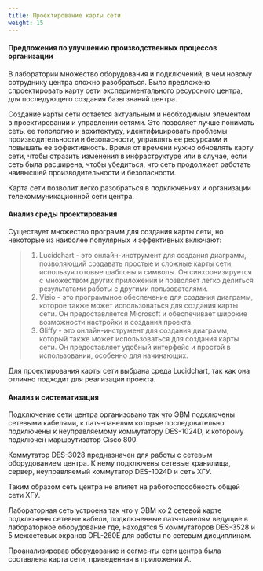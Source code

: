 ```yaml
---
title: Проектирование карты сети
weight: 15
---
```


#### **Предложения по улучшению производственных процессов организации**

В лаборатории множество оборудования и подключений, в чем новому
сотруднику центра сложно разобраться. Было предложено спроектировать карту сети экспериментального ресурсного центра, для последующего создания базы знаний центра.

Создание карты сети остается актуальным и необходимым элементом в проектировании и управлении сетями. Это позволяет лучше понимать сеть, ее топологию и архитектуру, идентифицировать проблемы производительности и безопасности, управлять ее ресурсами и повышать ее эффективность. Время от времени нужно обновлять карту сети, чтобы отразить изменения в инфраструктуре или в случае, если сеть была расширена, чтобы убедиться, что сеть продолжает работать наивысшей производительности и безопасности.

Карта сети позволит легко разобраться в подключениях и организации телекоммуникационной сети центра.

#### **Анализ среды проектирования**

Существует множество программ для создания карты сети, но
некоторые из наиболее популярных и эффективных включают:

> 1. Lucidchart - это онлайн-инструмент для создания диаграмм,
>    позволяющий создавать простые и сложные карты сети, используя готовые шаблоны и символы. Он синхронизируется с множеством других приложений и позволяет легко делиться результатами работы с другими пользователями.
> 2. Visio - это программное обеспечение для создания диаграмм, которое также может использоваться для создания карты сети. Он предоставляется Microsoft и обеспечивает широкие возможности настройки и создания проекта.
> 3. Gliffy - это онлайн-инструмент для создания диаграмм, который также может использоваться для создания карты сети. Он предоставляет удобный интерфейс и простой в использовании, особенно для начинающих.

Для проектирования карты сети выбрана среда Lucidchart, так как она отлично подходит для реализации проекта.

#### **Анализ и систематизация**

Подключение сети центра организовано так что ЭВМ подключены
сетевыми кабелями, к патч-панелям которые последовательно подключены к неуправляемому коммутатору DES-1024D, к которому подключен маршрутизатор Cisco 800

Коммутатор DES-3028 предназначен для работы с сетевым
оборудованием центра. К нему подключены сетевые хранилища, сервер, неуправляемый коммутатор DES-1024D и сеть ХГУ.

Таким образом сеть центра не влияет на работоспособность общей сети ХГУ.

Лабораторная сеть устроена так что у ЭВМ ко 2 сетевой карте
подключены сетевые кабели, подключенные патч-панелям ведущие в
лабораторное оборудование где, находятся 5 коммутаторов DES-3528 и 5 межсетевых экранов DFL-260E для работы по сетевым дисциплинам.

Проанализировав оборудование и сегменты сети центра была составлена карта сети, приведенная в приложении А.

